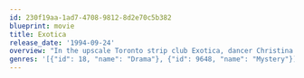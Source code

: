 ```yaml
---
id: 230f19aa-1ad7-4708-9812-8d2e70c5b382
blueprint: movie
title: Exotica
release_date: '1994-09-24'
overview: "In the upscale Toronto strip club Exotica, dancer Christina is visited nightly by the obsessive Francis, a depressed tax auditor. Her ex-boyfriend, the club's MC, Eric, still jealously pines for her even as he introduces her onstage, but Eric is having his own relationship problems with the club's owner, Zoe. Meanwhile Thomas, a mysterious pet-shop owner, is about to become unexpectedly involved in their lives. Gradually, connections between the traumatic pasts of these characters are revealed."
genres: '[{"id": 18, "name": "Drama"}, {"id": 9648, "name": "Mystery"}]'
---
```

